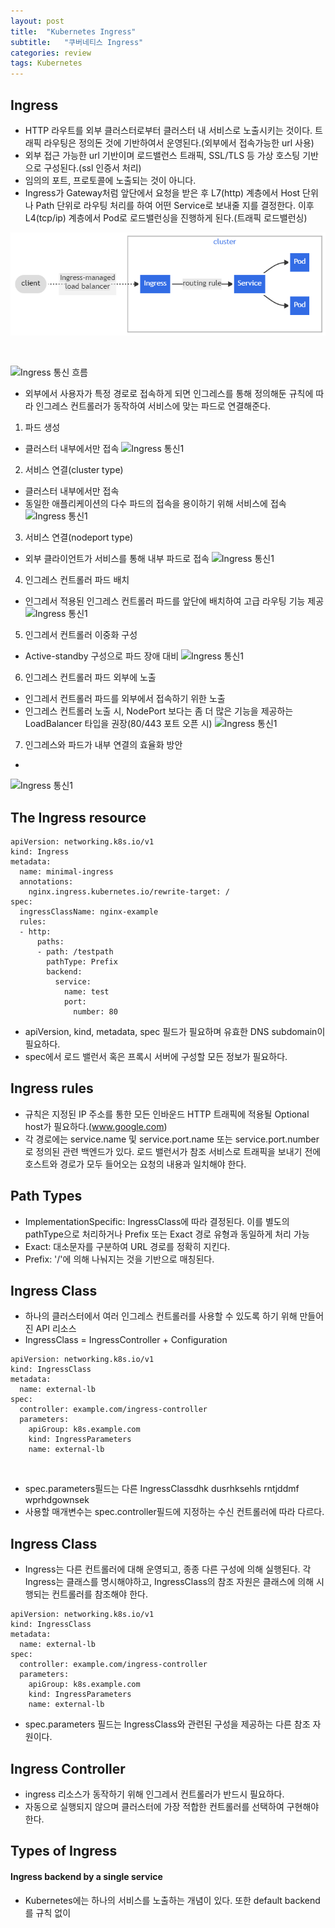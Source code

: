```yaml
---
layout: post
title:  "Kubernetes Ingress"
subtitle:   "쿠버네티스 Ingress"
categories: review
tags: Kubernetes
---
```


## Ingress
- HTTP 라우트를 외부 클러스터로부터 클러스터 내 서비스로 노출시키는 것이다. 트래픽 라우팅은 정의돈 것에 기반하여서 운영된다.(외부에서 접속가능한 url 사용)
- 외부 접근 가능한 url 기반이며 로드밸런스 트래픽, SSL/TLS 등 가상  호스팅 기반으로 구성된다.(ssl 인증서 처리)
- 임의의 포트, 프로토콜에 노출되는 것이 아니다.
- Ingress가 Gateway처럼 앞단에서 요청을 받은 후 L7(http) 계층에서 Host 단위나 Path 단위로 라우팅 처리를 하여 어떤 Service로 보내줄 지를 결정한다. 이후 L4(tcp/ip) 계층에서 Pod로 로드밸런싱을 진행하게 된다.(트래픽 로드밸런싱)

![Alt text](image.png)

<br>

![Ingress 통신 흐름](https://velog.velcdn.com/images%2Fdojun527%2Fpost%2F3f16f735-b19e-4d22-ae2c-4e24780ce15b%2F%E1%84%89%E1%85%B3%E1%84%8F%E1%85%B3%E1%84%85%E1%85%B5%E1%86%AB%E1%84%89%E1%85%A3%E1%86%BA%202022-02-27%20%E1%84%8B%E1%85%A9%E1%84%92%E1%85%AE%2011.18.36.png)

- 외부에서 사용자가 특정 경로로 접속하게 되면 인그레스를 통해 정의해둔 규칙에 따라 인그레스 컨트롤러가 동작하여 서비스에 맞는 파드로 연결해준다.

1. 파드 생성
  - 클러스터 내부에서만 접속
  ![Ingress 통신1](https://velog.velcdn.com/images%2Fdojun527%2Fpost%2Ff6f8299c-a385-4338-b231-04363857a305%2F%E1%84%89%E1%85%B3%E1%84%8F%E1%85%B3%E1%84%85%E1%85%B5%E1%86%AB%E1%84%89%E1%85%A3%E1%86%BA%202022-02-27%20%E1%84%8B%E1%85%A9%E1%84%92%E1%85%AE%2011.38.04.png)

2. 서비스 연결(cluster type)
  - 클러스터 내부에서만 접속
  - 동일한 애플리케이션의 다수 파드의 접속을 용이하기 위해 서비스에 접속
  ![Ingress 통신1](https://velog.velcdn.com/images%2Fdojun527%2Fpost%2Fc8ec20bb-826b-427c-857a-b9d1fe44b71d%2F%E1%84%89%E1%85%B3%E1%84%8F%E1%85%B3%E1%84%85%E1%85%B5%E1%86%AB%E1%84%89%E1%85%A3%E1%86%BA%202022-02-27%20%E1%84%8B%E1%85%A9%E1%84%92%E1%85%AE%2011.40.59.png)
3. 서비스 연결(nodeport type)
  - 외부 클라이언트가 서비스를 통해 내부 파드로 접속
  ![Ingress 통신1](https://velog.velcdn.com/images%2Fdojun527%2Fpost%2F9e8a631d-5d8a-4650-8c2d-f18051537d5f%2F%E1%84%89%E1%85%B3%E1%84%8F%E1%85%B3%E1%84%85%E1%85%B5%E1%86%AB%E1%84%89%E1%85%A3%E1%86%BA%202022-02-27%20%E1%84%8B%E1%85%A9%E1%84%92%E1%85%AE%2011.41.54.png)
4. 인그레스 컨트롤러 파드 배치
  - 인그레서 적용된 인그레스 컨트롤러 파드를 앞단에 배치하여 고급 라우팅 기능 제공
  ![Ingress 통신1](https://velog.velcdn.com/images%2Fdojun527%2Fpost%2F56cf2b7b-9be0-460b-86c3-cd586571e933%2F%E1%84%89%E1%85%B3%E1%84%8F%E1%85%B3%E1%84%85%E1%85%B5%E1%86%AB%E1%84%89%E1%85%A3%E1%86%BA%202022-02-27%20%E1%84%8B%E1%85%A9%E1%84%92%E1%85%AE%2011.48.17.png)
5. 인그레서 컨트롤러 이중화 구성
  - Active-standby 구성으로 파드 장애 대비
  ![Ingress 통신1](https://velog.velcdn.com/images%2Fdojun527%2Fpost%2F896dbfb7-0b43-4eac-998f-04df285edb8c%2F%E1%84%89%E1%85%B3%E1%84%8F%E1%85%B3%E1%84%85%E1%85%B5%E1%86%AB%E1%84%89%E1%85%A3%E1%86%BA%202022-02-27%20%E1%84%8B%E1%85%A9%E1%84%92%E1%85%AE%2011.49.30.png)
6. 인그레스 컨트롤러 파드 외부에 노출
  - 인그레서 컨트롤러 파드를 외부에서 접속하기 위한 노출
  - 인그레스 컨트롤러 노출 시, NodePort 보다는 좀 더 많은 기능을 제공하는 LoadBalancer 타입을 권장(80/443 포트 오픈 시)
  ![Ingress 통신1](https://velog.velcdn.com/images%2Fdojun527%2Fpost%2F0bb11236-df73-4e87-b607-3efa55c3ae50%2F%E1%84%89%E1%85%B3%E1%84%8F%E1%85%B3%E1%84%85%E1%85%B5%E1%86%AB%E1%84%89%E1%85%A3%E1%86%BA%202022-02-27%20%E1%84%8B%E1%85%A9%E1%84%92%E1%85%AE%2011.51.03.png)
7. 인그레스와 파드가 내부 연결의 효율화 방안
  - 
  ![Ingress 통신1](https://velog.velcdn.com/images%2Fdojun527%2Fpost%2F8c40c222-cdf5-46e4-af13-3a271f109aca%2F%E1%84%89%E1%85%B3%E1%84%8F%E1%85%B3%E1%84%85%E1%85%B5%E1%86%AB%E1%84%89%E1%85%A3%E1%86%BA%202022-02-27%20%E1%84%8B%E1%85%A9%E1%84%92%E1%85%AE%2011.54.34.png)


## The Ingress resource

```
apiVersion: networking.k8s.io/v1
kind: Ingress
metadata:
  name: minimal-ingress
  annotations:
    nginx.ingress.kubernetes.io/rewrite-target: /
spec:
  ingressClassName: nginx-example
  rules:
  - http:
      paths:
      - path: /testpath
        pathType: Prefix
        backend:
          service:
            name: test
            port:
              number: 80

```
- apiVersion, kind, metadata, spec 필드가 필요하며 유효한 DNS subdomain이 필요하다.
- spec에서 로드 밸런서 혹은 프록시 서버에 구성할 모든 정보가 필요하다.

## Ingress rules
- 규칙은 지정된 IP 주소를 통한 모든 인바운드 HTTP 트래픽에 적용될 Optional host가 필요하다.(www.google.com)
- 각 경로에는 service.name 및 service.port.name 또는 service.port.number로 정의된 관련 백엔드가 있다. 로드 밸런서가 참조 서비스로 트래픽을 보내기 전에 호스트와 경로가 모두 들어오는 요청의 내용과 일치해야 한다.

## Path Types
- ImplementationSpecific: IngressClass에 따라 결정된다. 이를 별도의 pathType으로 처리하거나 Prefix 또는 Exact 경로 유형과 동일하게 처리 가능
- Exact: 대소문자를 구분하여 URL 경로를 정확히 지킨다.
- Prefix: '/'에 의해 나눠지는 것을 기반으로 매칭된다.

## Ingress Class
- 하나의 클러스터에서 여러 인그레스 컨트롤러를 사용할 수 있도록 하기 위해 만들어진 API 리소스
- IngressClass = IngressController + Configuration

```
apiVersion: networking.k8s.io/v1
kind: IngressClass
metadata:
  name: external-lb
spec:
  controller: example.com/ingress-controller
  parameters:
    apiGroup: k8s.example.com
    kind: IngressParameters
    name: external-lb
```

<br/>

- spec.parameters필드는 다른 IngressClassdhk dusrhksehls rntjddmf wprhdgownsek
- 사용할 매개변수는 spec.controller필드에 지정하는 수신 컨트롤러에 따라 다르다.


## Ingress Class
- Ingress는 다른 컨트롤러에 대해 운영되고, 종종 다른 구성에 의해 실행된다. 각 Ingress는 클래스를 명시해야하고, IngressClass의 참조 자원은 클래스에 의해 시행되는 컨트롤러를 참조해야 한다.

```
apiVersion: networking.k8s.io/v1
kind: IngressClass
metadata:
  name: external-lb
spec:
  controller: example.com/ingress-controller
  parameters:
    apiGroup: k8s.example.com
    kind: IngressParameters
    name: external-lb
```

- spec.parameters 필드는 IngressClass와 관련된 구성을 제공하는 다른 참조 자원이다.

## Ingress Controller
- ingress 리소스가 동작하기 위해 인그레서 컨트롤러가 반드시 필요하다.
- 자동으로 실행되지 않으며 클러스터에 가장 적합한 컨트롤러를 선택하여 구현해야 한다.


## Types of Ingress
#### Ingress backend by a single service
- Kubernetes에는 하나의 서비스를 노출하는 개념이 있다. 또한 default backend를 규칙 없이 